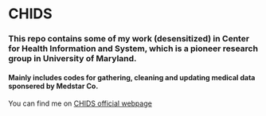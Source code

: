 # CHIDS
### This repo contains some of my work (desensitized) in Center for Health Information and System, which is a pioneer research group in University of Maryland.
#### Mainly includes codes for gathering, cleaning and updating medical data sponsered by Medstar Co.
You can find me on [CHIDS official webpage](https://www.rhsmith.umd.edu/centers-excellence/center-health-information-decision-systems/about-us/student-fellows)

